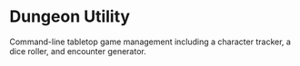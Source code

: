 # Dungeon Utility
Command-line tabletop game management including a character tracker, a dice roller, and encounter generator.
